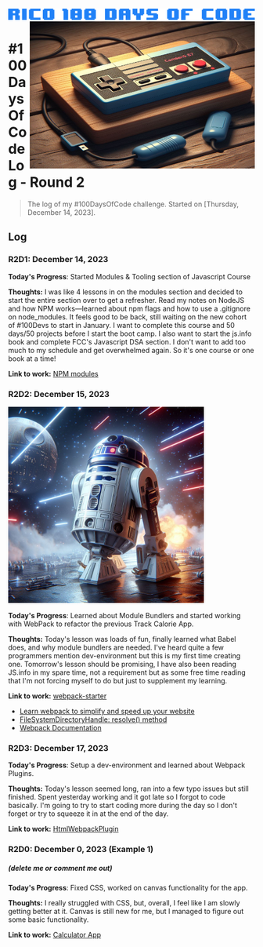 ![100 Days Of Code](https://github.com/rico042002/Rico-100-days-of-code/blob/master/img/9c07a8fbde6190d19a1d136751e617d8.png?raw=true)
<img align="right" width="460" height="300" src="https://github.com/rico042002/Rico-100-days-of-code/blob/master/img/_f7543535-1276-4a82-867c-d6d327b53d98.jpg?raw=true">
# #100DaysOfCode Log - Round 2

<blockquote>The log of my #100DaysOfCode challenge. Started on [Thursday, December 14, 2023].</blockquote>

## Log

### R2D1: December 14, 2023

**Today's Progress**: Started Modules & Tooling section of Javascript Course

**Thoughts:** I was like 4 lessons in on the modules section and decided to start the entire section over to get a refresher. Read my notes on NodeJS and how NPM works—learned about npm flags and how to use a .gitignore on node_modules. It feels good to be back, still waiting on the new cohort of #100Devs to start in January. I want to complete this course and 50 days/50 projects before I start the boot camp. I also want to start the js.info book and complete FCC's Javascript DSA section. I don't want to add too much to my schedule and get overwhelmed again. So it's one course or one book at a time!

**Link to work:** [NPM modules](https://www.npmjs.com/)


### R2D2: December 15, 2023
<img width="400" height="400" src="https://github.com/rico042002/Rico-100-days-of-code/blob/master/img/r2.jpg?raw=true">

**Today's Progress**: Learned about Module Bundlers and started working with WebPack to refactor the previous Track Calorie App. 

**Thoughts:** Today's lesson was loads of fun, finally learned what Babel does, and why module bundlers are needed. I've heard quite a few programmers mention dev-environment but this is my first time creating one. Tomorrow's lesson should be promising, I have also been reading JS.info in my spare time, not a requirement but as some free time reading that I'm not forcing myself to do but just to supplement my learning. 

**Link to work:** [webpack-starter](https://github.com/bradtraversy/webpack-starter)<br>
- [Learn webpack to simplify and speed up your website](https://www.freecodecamp.org/news/webpack-course/)<br>
- [FileSystemDirectoryHandle: resolve() method](https://developer.mozilla.org/en-US/docs/Web/API/FileSystemDirectoryHandle/resolve)<br>
- [Webpack Documentation](https://webpack.js.org/concepts/)


### R2D3: December 17, 2023 

**Today's Progress**: Setup a dev-environment and learned about Webpack Plugins. 

**Thoughts:** Today's lesson seemed long, ran into a few typo issues but still finished. Spent yesterday working and it got late so I forgot to code basically. I'm going to try to start coding more during the day so I don't forget or try to squeeze it in at the end of the day.

**Link to work:** [HtmlWebpackPlugin](https://webpack.js.org/plugins/html-webpack-plugin/)


### R2D0: December 0, 2023 (Example 1)
##### (delete me or comment me out)

**Today's Progress**: Fixed CSS, worked on canvas functionality for the app.

**Thoughts:** I really struggled with CSS, but, overall, I feel like I am slowly getting better at it. Canvas is still new for me, but I managed to figure out some basic functionality.

**Link to work:** [Calculator App](http://www.example.com)
